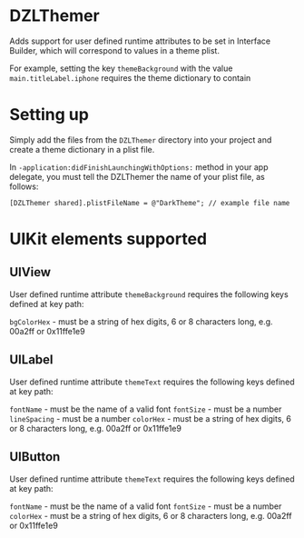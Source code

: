 DZLThemer
=========

Adds support for user defined runtime attributes to be set in Interface Builder, which will correspond to values in a theme plist.

For example, setting the key `themeBackground` with the value `main.titleLabel.iphone` requires the theme dictionary to contain 

# Setting up

Simply add the files from the `DZLThemer` directory into your project and create a theme dictionary in a plist file.

In `-application:didFinishLaunchingWithOptions:` method in your app delegate, you must tell the DZLThemer the name of your plist file, as follows:

```objc
[DZLThemer shared].plistFileName = @"DarkTheme"; // example file name
```

# UIKit elements supported

## UIView

User defined runtime attribute `themeBackground` requires the following keys defined at key path:

`bgColorHex` - must be a string of hex digits, 6 or 8 characters long, e.g. 00a2ff or 0x11ffe1e9

## UILabel

User defined runtime attribute `themeText` requires the following keys defined at key path:

`fontName` - must be the name of a valid font
`fontSize` - must be a number
`lineSpacing` - must be a number
`colorHex` - must be a string of hex digits, 6 or 8 characters long, e.g. 00a2ff or 0x11ffe1e9

## UIButton

User defined runtime attribute `themeText` requires the following keys defined at key path:

`fontName` - must be the name of a valid font
`fontSize` - must be a number
`colorHex` - must be a string of hex digits, 6 or 8 characters long, e.g. 00a2ff or 0x11ffe1e9



